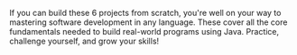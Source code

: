 If you can build these 6 projects from scratch, you're well on your way to mastering software development in any language. These cover all the core fundamentals needed to build real-world programs using Java. Practice, challenge yourself, and grow your skills!
